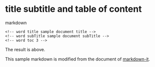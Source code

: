 <!-- word title sample document -->
<!-- word subTitle sample document subTitle -->
<!-- word toc 1 TOC -->

<!-- https://markdown-it.github.io/ -->

# title subtitle and table of content 

markdown

```
<!-- word title sample document title -->
<!-- word subTitle sample document subTitle -->
<!-- word toc 3 -->
```

The result is above.



This sample markdown is modified from the document of [markdown-it](https://markdown-it.github.io/).


<!-- word import demo-headings.md -->
<!-- word import demo-Horizontal.md -->
<!-- word import demo-br.md -->
<!-- word import demo-newpage.md -->
<!-- word import demo-Typographic.md -->
<!-- word import demo-Emphasis.md -->
<!-- word import demo-Emphasis2.md -->
<!-- word import demo-Blockquotes.md -->
<!-- word import demo-list-unordered.md -->
<!-- word import demo-list-orderd.md -->
<!-- word import demo-list-mixed.md -->
<!-- word import demo-code.md -->
<!-- word import demo-code-indented.md -->
<!-- word import demo-code-fences.md -->
<!-- word import demo-table.md -->
<!-- word import demo-table-merge.md -->
<!-- word import demo-table-merge2.md -->
<!-- word import demo-table-columns.md -->
<!-- word import demo-table-rowmerge.md -->
<!-- word import demo-links-xref.md -->
<!-- word import demo-normalLink.md -->
<!-- word import demo-image.md -->
<!-- word import demo-math.md -->
<!-- word import demo-admonition.md -->
